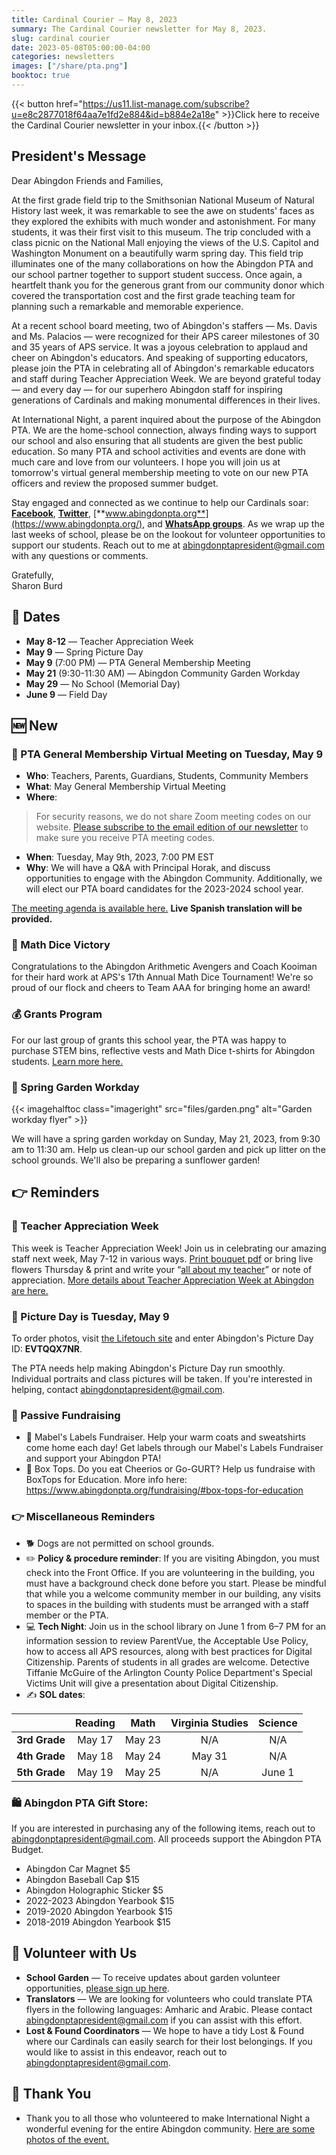 ```yaml
---
title: Cardinal Courier — May 8, 2023
summary: The Cardinal Courier newsletter for May 8, 2023.
slug: cardinal courier
date: 2023-05-08T05:00:00-04:00
categories: newsletters
images: ["/share/pta.png"]
booktoc: true
---
```


{{< button href="https://us11.list-manage.com/subscribe?u=e8c2877018f64aa7e1fd2e884&id=b884e2a18e" >}}Click here to receive the Cardinal Courier newsletter in your inbox.{{< /button >}}

## President's Message

Dear Abingdon Friends and Families,

At the first grade field trip to the Smithsonian National Museum of Natural History last week, it was remarkable to see the awe on students' faces as they explored the exhibits with much wonder and astonishment. For many students, it was their first visit to this museum. The trip concluded with a class picnic on the National Mall enjoying the views of the U.S. Capitol and Washington Monument on a beautifully warm spring day. This field trip illuminates one of the many collaborations on how the Abingdon PTA and our school partner together to support student success. Once again, a heartfelt thank you for the generous grant from our community donor which covered the transportation cost and the first grade teaching team for planning such a remarkable and memorable experience.

At a recent school board meeting, two of Abingdon's staffers — Ms. Davis and Ms. Palacios — were recognized for their APS career milestones of 30 and 35 years of APS service. It was a joyous celebration to applaud and cheer on Abingdon's educators. And speaking of supporting educators, please join the PTA in celebrating all of Abingdon's remarkable educators and staff during Teacher Appreciation Week. We are beyond grateful today — and every day — for our superhero Abingdon staff for inspiring generations of Cardinals and making monumental differences in their lives.

At International Night, a parent inquired about the purpose of the Abingdon PTA. We are the home-school connection, always finding ways to support our school and also ensuring that all students are given the best public education. So many PTA and school activities and events are done with much care and love from our volunteers. I hope you will join us at tomorrow's virtual general membership meeting to vote on our new PTA officers and review the proposed summer budget. 

Stay engaged and connected as we continue to help our Cardinals soar:  [**Facebook**](https://www.facebook.com/AbingdonElementaryPTA), [**Twitter**](https://twitter.com/AbingdonPTA), [**www.abingdonpta.org**](https://www.abingdonpta.org/), and [**WhatsApp groups**](https://www.abingdonpta.org/whatsapp/). As we wrap up the last weeks of school, please be on the lookout for volunteer opportunities to support our students. Reach out to me at [abingdonptapresident@gmail.com](mailto:abingdonptapresident@gmail.com) with any questions or comments. 

Gratefully,  
Sharon Burd

## 📅 Dates

- **May 8-12** — Teacher Appreciation Week
- **May 9** — Spring Picture Day
- **May 9** (7:00 PM) — PTA General Membership Meeting
- **May 21** (9:30-11:30 AM) — Abingdon Community Garden Workday 
- **May 29** — No School (Memorial Day)
- **June 9** — Field Day

## 🆕 New

### 👋 PTA General Membership Virtual Meeting on Tuesday, May 9

- **Who**: Teachers, Parents, Guardians, Students, Community Members
- **What**: May General Membership Virtual Meeting
- **Where**:
> For security reasons, we do not share Zoom meeting codes on our website. [Please subscribe to the email edition of our newsletter](https://us11.list-manage.com/subscribe?u=e8c2877018f64aa7e1fd2e884&id=b884e2a18e) to make sure you receive PTA meeting codes. 
- **When**: Tuesday, May 9th, 2023, 7:00 PM EST
- **Why**: We will have a Q&A with Principal Horak, and discuss opportunities to engage with the Abingdon Community. Additionally, we will elect our PTA board candidates for the 2023-2024 school year.

[The meeting agenda is available here.](/agendas/2023-05-09) **Live Spanish translation will be provided.**

### 🎲 Math Dice Victory

Congratulations to the Abingdon Arithmetic Avengers and Coach Kooiman for their hard work at APS's 17th Annual Math Dice Tournament! We're so proud of our flock and cheers to Team AAA for bringing home an award!

### 💰 Grants Program

For our last group of grants this school year, the PTA was happy to purchase STEM bins, reflective vests and Math Dice t-shirts for Abingdon students. [Learn more here.](https://www.abingdonpta.org/2023/05/06/grants/)

### 🌱 Spring Garden Workday

{{< imagehalftoc class="imageright" src="files/garden.png" alt="Garden workday flyer" >}}

We will have a spring garden workday on Sunday, May 21, 2023, from 9:30 am to 11:30 am. Help us clean-up our school garden and pick up litter on the school grounds. We'll also be preparing a sunflower garden!

<p style="clear:right;"></p>

## 👉 Reminders

### 🙏 Teacher Appreciation Week

This week is Teacher Appreciation Week! Join us in celebrating our amazing staff next week, May 7-12 in various ways. [Print bouquet pdf](https://www.abingdonpta.org/2023/05/02/teacher-appreciation-week/files/teacher-flower-page.pdf) or bring live flowers Thursday & print and write your “[all about my teacher](https://www.abingdonpta.org/2023/05/02/teacher-appreciation-week/files/All-about-my-teacher.pdf)” or note of appreciation. [More details about Teacher Appreciation Week at Abingdon are here.](https://www.abingdonpta.org/2023/05/02/teacher-appreciation-week/)

### 📸 Picture Day is Tuesday, May 9

To order photos, visit [the Lifetouch site](https://my.lifetouch.com/mylifetouch/#/) and enter Abingdon's Picture Day ID: **EVTQQX7NR**.

The PTA needs help making Abingdon's Picture Day run smoothly. Individual portraits and class pictures will be taken. If you're interested in helping, contact abingdonptapresident@gmail.com.

### 💸 Passive Fundraising

- 🧥 Mabel's Labels Fundraiser. Help your warm coats and sweatshirts come home each day! Get labels through our Mabel's Labels Fundraiser and support your Abingdon PTA!
- 🥞 Box Tops. Do you eat Cheerios or Go-GURT? Help us fundraise with BoxTops for Education. More info here: https://www.abingdonpta.org/fundraising/#box-tops-for-education

### 👉 Miscellaneous Reminders

- 🐕 Dogs are not permitted on school grounds.
- ✏️ **Policy & procedure reminder**: If you are visiting Abingdon, you must check into the Front Office. If you are volunteering in the building, you must have a background check done before you start. Please be mindful that while you a welcome community member in our building, any visits to spaces in the building with students must be arranged with a staff member or the PTA.
- 💻 **Tech Night**: Join us in the school library on June 1 from 6–7 PM for an information session to review ParentVue, the Acceptable Use Policy, how to access all APS resources, along with best practices for Digital Citizenship. Parents of students in all grades are welcome. Detective Tiffanie McGuire of the Arlington County Police Department's Special Victims Unit will give a presentation about Digital Citizenship.
- ✍️ **SOL dates**:

| | Reading | Math | Virginia Studies | Science |
| :-: | :-: | :-: | :-: | :-: |
| **3rd Grade** | May 17 | May 23 | N/A    | N/A     |
| **4th Grade** | May 18 | May 24 | May 31 | N/A     |
| **5th Grade** | May 19 | May 25 | N/A    | June 1  |

### 🛍️ Abingdon PTA Gift Store: 
If you are interested in purchasing any of the following items, reach out to abingdonptapresident@gmail.com. All proceeds support the Abingdon PTA Budget.

- Abingdon Car Magnet $5
- Abingdon Baseball Cap $15
- Abingdon Holographic Sticker $5
- 2022-2023 Abingdon Yearbook $15
- 2019-2020 Abingdon Yearbook $15
- 2018-2019 Abingdon Yearbook $15

## 🫶 Volunteer with Us

- **School Garden** — To receive updates about garden volunteer opportunities, [please sign up here](https://us10.list-manage.com/subscribe?u=f9c2cb9188c78232702100f91&id=50d30d2a32).
- **Translators** — We are looking for volunteers who could translate PTA flyers in the following languages: Amharic and Arabic. Please contact abingdonptapresident@gmail.com if you can assist with this effort.
- **Lost & Found Coordinators** — We hope to have a tidy Lost & Found where our Cardinals can easily search for their lost belongings. If you would like to assist in this endeavor, reach out to abingdonptapresident@gmail.com.

## 🙏 Thank You

- Thank you to all those who volunteered to make International Night a wonderful evening for the entire Abingdon community. [Here are some photos of the event.](https://www.abingdonpta.org/2023/05/01/international-night-photos/)